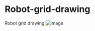 # Robot-grid-drawing

Robot grid drawing
![image](https://user-images.githubusercontent.com/71679681/216773790-fa88c44e-ad26-4ece-8b90-cb945e931bd5.png)

<!-- @startuml
class Grid {
  +fillSquare(x: int, y: int)
  +isSquareFilled(x: int, y: int): bool
}

class Robot {
  +moveTo(x: int, y: int)
  +drawLineTo(x: int, y: int)
}

abstract class Command {
  +execute()
  +parse(input: string): Command
}

class DimensionCommand {
  +execute()
  +parse(input: string): DimensionCommand
}

class MoveToCommand {
  +execute()
  +parse(input: string): MoveToCommand
}

class LineToCommand {
  +execute()
  +parse(input: string): LineToCommand
}

class CommandParser {
  +parseCommands(input: string[]): vector<Command>
}

class InputError {
  +getMessage(): string
}

Grid --down-> Robot
Robot ..> Command
Command <|-- DimensionCommand
Command <|-- MoveToCommand
Command <|-- LineToCommand
CommandParser ..> Command
@enduml -->



<!-- p2: 
@startuml
class Grid {
  -int N
  -char grid[][]
  +Grid()
  +void setDimension(int n)
  +void moveTo(int x, int y)
  +void lineTo(int x, int y)
  +void fillSquare(int x, int y)
  +void print()
}

class Command {
  +virtual void execute(Grid& grid) = 0;
}

class DimensionCommand{
  -int n
  +DimensionCommand(int n)
  +void execute(Grid& grid)
}

class MoveToCommand {
  -int x
  -int y
  +MoveToCommand(int x, int y)
  +void execute(Grid& grid)
}

class LineToCommand{
  -int x
  -int y
  +LineToCommand(int x, int y)
  +void execute(Grid& grid)
}

class CommandParser {
  +Command* parseCommand(const std::string& line)
}

Grid -down-> Command
CommandParser -> Command
Command <|-- DimensionCommand
Command <|-- MoveToCommand
Command <|-- LineToCommand
@enduml -->


<!-- Grid: class that represents the grid on which the robot is moving and drawing. It contains methods for filling a square and checking if a square is filled.

Robot: class that represents the robot and its movements. It contains methods for moving and drawing lines on the grid.

Command: abstract class that represents a command the robot can execute. It contains methods for parsing the command and executing it.

DimensionCommand: class that inherits from Command and represents the DIMENSION command. It contains methods for setting the size of the grid.

MoveToCommand: class that inherits from Command and represents the MOVE_TO command. It contains methods for moving the robot to a specific square.

LineToCommand: class that inherits from Command and represents the LINE_TO command. It contains methods for drawing a line from the current position of the robot to a specific square.

CommandParser: class that parses the commands from the input file and creates the appropriate Command objects.

InputError: class that represents errors that occur during parsing of the input. -->

